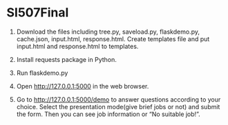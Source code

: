 # SI507Final

1. Download the files including tree.py, saveload.py, flaskdemo.py, cache.json, input.html, response.html. Create templates file and put input.html and response.html to templates.

2. Install requests package in Python.

3. Run flaskdemo.py

4. Open http://127.0.0.1:5000 in the web browser.

5. Go to http://127.0.0.1:5000/demo to answer questions according to your choice. Select the presentation mode(give brief jobs or not) and submit the form. Then you can see job information or “No suitable job!”.
